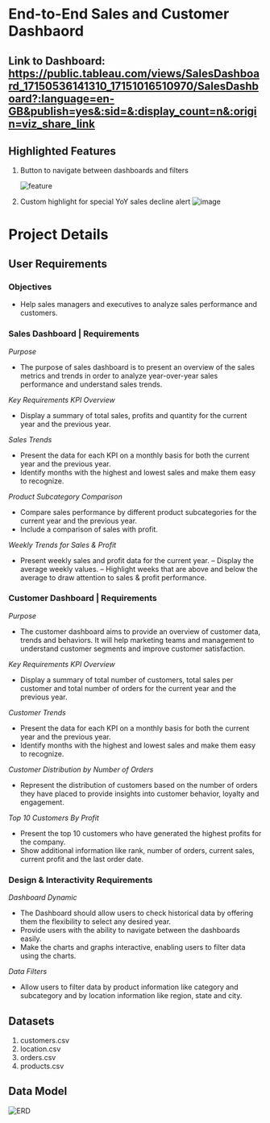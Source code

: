 # End-to-End Sales and Customer Dashbaord
## Link to Dashboard: https://public.tableau.com/views/SalesDashboard_17150536141310_17151016510970/SalesDashboard?:language=en-GB&publish=yes&:sid=&:display_count=n&:origin=viz_share_link

## Highlighted Features
1. Button to navigate between dashboards and filters

   
   ![feature](https://github.com/jeffreykktu/tableau-projects/assets/42402011/d9270cf4-878f-407e-9075-81254ec4bfa2)




2. Custom highlight for special YoY sales decline alert
   ![image](https://github.com/jeffreykktu/tableau-projects/assets/42402011/f9d0e4c1-f413-40b9-a9a0-f7181dfb9832)


# Project Details
## User Requirements
### Objectives
- Help sales managers and executives to analyze sales performance and customers. 

### Sales Dashboard | Requirements
_Purpose_
- The purpose of sales dashboard is to present an overview of the sales metrics and trends in order to analyze year-over-year sales performance and understand sales trends.

_Key Requirements_
_KPI Overview_
- Display a summary of total sales, profits and quantity for the current year and the previous year.

_Sales Trends_
- Present the data for each KPI on a monthly basis for both the current year and the previous year.
- Identify months with the highest and lowest sales and make them easy to recognize.

_Product Subcategory Comparison_
- Compare sales performance by different product subcategories for the current year and the previous year.
- Include a comparison of sales with profit.

_Weekly Trends for Sales & Profit_
- Present weekly sales and profit data for the current year.
– Display the average weekly values.
– Highlight weeks that are above and below the average to draw attention to sales & profit performance.

### Customer Dashboard | Requirements
_Purpose_
- The customer dashboard aims to provide an overview of customer data, trends and behaviors. It will help marketing teams and management to understand customer segments and improve customer satisfaction.

_Key Requirements_
_KPI Overview_
- Display a summary of total number of customers, total sales per customer and total number of orders for the current year and the previous year.

_Customer Trends_
- Present the data for each KPI on a monthly basis for both the current year and the previous year.
- Identify months with the highest and lowest sales and make them easy to recognize.

_Customer Distribution by Number of Orders_
- Represent the distribution of customers based on the number of orders they have placed to provide insights into customer behavior, loyalty and engagement.

_Top 10 Customers By Profit_
- Present the top 10 customers who have generated the highest profits for the company.
- Show additional information like rank, number of orders, current sales, current profit and the last order date.

### Design & Interactivity Requirements
_Dashboard Dynamic_
- The Dashboard should allow users to check historical data by offering them the flexibility to select any desired year.
- Provide users with the ability to navigate between the dashboards easily.
- Make the charts and graphs interactive, enabling users to filter data using the charts.

_Data Filters_
- Allow users to filter data by product information like category and subcategory and by location information like region, state and city.

## Datasets
1. customers.csv
2. location.csv
3. orders.csv
4. products.csv

## Data Model
![ERD](https://github.com/jeffreykktu/tableau-projects/assets/42402011/855cf1a6-2bd0-4841-adb2-db45a6bf787e)
